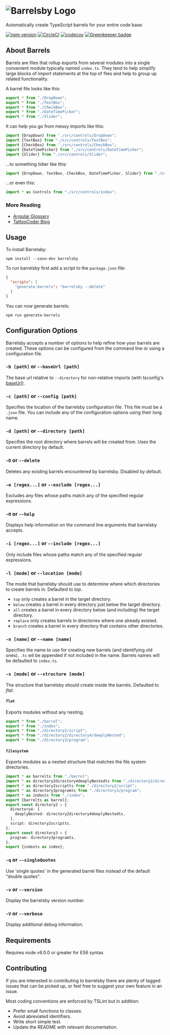 # ![Barrelsby Logo](https://github.com/bencoveney/barrelsby/blob/master/img/logo.png?raw=true)

Automatically create TypeScript barrels for your entire code base.

[![npm version](https://badge.fury.io/js/barrelsby.svg)](https://badge.fury.io/js/barrelsby)
[![CircleCI](https://circleci.com/gh/bencoveney/barrelsby.svg?style=shield)](https://circleci.com/gh/bencoveney/barrelsby)
[![codecov](https://codecov.io/gh/bencoveney/barrelsby/branch/master/graph/badge.svg)](https://codecov.io/gh/bencoveney/barrelsby)
[![Greenkeeper badge](https://badges.greenkeeper.io/bencoveney/barrelsby.svg)](https://greenkeeper.io/)

## About Barrels

Barrels are files that rollup exports from several modules into a single convenient module
typically named `index.ts`. They tend to help simplify large blocks of import statements at the top
of files and help to group up related functionality.

A barrel file looks like this:

```TypeScript
export * from "./DropDown";
export * from "./TextBox";
export * from "./CheckBox";
export * from "./DateTimePicker";
export * from "./Slider";
```

It can help you go from messy imports like this:

```TypeScript
import {DropDown} from "./src/controls/DropDown";
import {TextBox} from "./src/controls/TextBox";
import {CheckBox} from "./src/controls/CheckBox";
import {DateTimePicker} from "./src/controls/DateTimePicker";
import {Slider} from "./src/controls/Slider";
```

...to something tidier like this:

```TypeScript
import {DropDown, TextBox, CheckBox, DateTimePicker, Slider} from "./src/controls";
```

...or even this:

```TypeScript
import * as Controls from "./src/controls/index";
```

### More Reading

* [Angular Glossary](https://angular.io/docs/ts/latest/glossary.html#!#B)
* [TattooCoder Blog](http://tattoocoder.com/angular2-barrels/)

## Usage

To install Barrelsby:

```
npm install --save-dev barrelsby
```

To run barrelsby first add a script to the `package.json` file:

```json
{
  "scripts": [
    "generate-barrels": "barrelsby --delete"
  ]
}
```

You can now generate barrels:

```
npm run generate-barrels
```

## Configuration Options

Barrelsby accepts a number of options to help refine how your barrels are created. These options
can be configured from the command line or using a configuration file.

### `-b [path]` or `--baseUrl [path]`

The base url relative to `--directory` for non-relative imports (with tsconfig's
[baseUrl](https://www.typescriptlang.org/docs/handbook/module-resolution.html#base-url)).

### `-c [path]` or `--config [path]`

Specifies the location of the barrelsby configuration file. This file must be a `.json` file. You
can include any of the configuration options using their long name.

### `-d [path]` or `--directory [path]`

Specifies the root directory where barrels will be created from. Uses the current directory by
default.

### `-D` or `--delete`

Deletes any existing barrels encountered by barrelsby. Disabled by default.

### `-e [regex...]` or `--exclude [regex...]`

Excludes any files whose paths match any of the specified regular expressions.

### `-H` or `--help`

Displays help information on the command line arguments that barrelsby accepts.

### `-i [regex...]` or `--include [regex...]`

Only include files whose paths match any of the specified regular expressions.

### `-l [mode]` or `--location [mode]`

The mode that barrelsby should use to determine where which directories to create barrels in.
Defaulted to *top*.

- `top` only creates a barrel in the target directory.
- `below` creates a barrel in every directory just below the target directory.
- `all` creates a barrel in every directory below (and including) the target directory.
- `replace` only creates barrels in directories where one already existed.
- `branch` creates a barrel in every directory that contains other directories.

### `-n [name]` or `--name [name]`

Specifies the name to use for creating new barrels (and identifying old ones). `.ts` wil be
appended if not included in the name. Barrels names will be defaulted to `index.ts`.

### `-s [mode]` or `--structure [mode]`

The structure that barrelsby should create inside the barrels. Defaulted to *flat*.

#### `flat`

Exports modules without any nesting.

```TypeScript
export * from "./barrel";
export * from "./index";
export * from "./directory2/script";
export * from "./directory2/directory4/deeplyNested";
export * from "./directory3/program";
```

#### `filesystem`

Exports modules as a nested structure that matches the file system directories.

```TypeScript
import * as barrelts from "./barrel";
import * as directory2directory4deeplyNestedts from "./directory2/directory4/deeplyNested";
import * as directory2scriptts from "./directory2/script";
import * as directory3programts from "./directory3/program";
import * as indexts from "./index";
export {barrelts as barrel};
export const directory2 = {
  directory4: {
    deeplyNested: directory2directory4deeplyNestedts,
  },
  script: directory2scriptts,
};
export const directory3 = {
  program: directory3programts,
};
export {indexts as index};
```

### `-q` or `--singleQuotes`

Use 'single quotes' in the generated barrel files instead of the default "double quotes".


### `-v` or `--version`

Display the barrelsby version number.

### `-V` or `--verbose`

Display additional debug information.

## Requirements

Requires node v6.0.0 or greater for ES6 syntax.

## Contributing

If you are interested in contributing to barrelsby there are plenty of tagged issues that can be
picked up, or feel free to suggest your own feature in an issue.

Most coding conventions are enforced by TSLint but in addition:
- Prefer small functions to classes.
- Avoid abreviated identifiers.
- Write short simple test.
- Update the README with relevant documentation.
